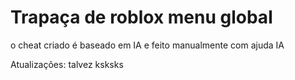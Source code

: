 # Trapaça de roblox menu global

o cheat criado é baseado em IA e feito manualmente com ajuda IA

Atualizações: talvez ksksks
